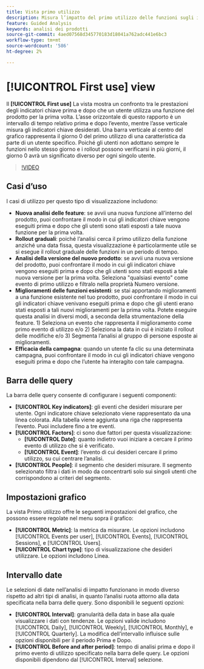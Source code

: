```yaml
---
title: Vista primo utilizzo
description: Misura l’impatto del primo utilizzo delle funzioni sugli indicatori chiave.
feature: Guided Analysis
keywords: analisi dei prodotti
source-git-commit: 4aed07568d345770183d18041a762adc441e6bc3
workflow-type: tm+mt
source-wordcount: '586'
ht-degree: 2%

---
```


# [!UICONTROL First use] view

Il **[!UICONTROL First use]** La vista mostra un confronto tra le prestazioni degli indicatori chiave prima e dopo che un utente utilizza una funzione del prodotto per la prima volta. L’asse orizzontale di questo rapporto è un intervallo di tempo relativo prima e dopo l’evento, mentre l’asse verticale misura gli indicatori chiave desiderati. Una barra verticale al centro del grafico rappresenta il giorno 0 del primo utilizzo di una caratteristica da parte di un utente specifico. Poiché gli utenti non adottano sempre le funzioni nello stesso giorno e i rollout possono verificarsi in più giorni, il giorno 0 avrà un significato diverso per ogni singolo utente.

>[!VIDEO](https://video.tv.adobe.com/v/3421661/?learn=on)

## Casi d’uso

I casi di utilizzo per questo tipo di visualizzazione includono:

* **Nuova analisi delle feature**: se avvii una nuova funzione all’interno del prodotto, puoi confrontare il modo in cui gli indicatori chiave vengono eseguiti prima e dopo che gli utenti sono stati esposti a tale nuova funzione per la prima volta.
* **Rollout graduali**: poiché l’analisi cerca il primo utilizzo della funzione anziché una data fissa, questa visualizzazione è particolarmente utile se si esegue il rollout graduale delle funzioni in un periodo di tempo.
* **Analisi della versione del nuovo prodotto**: se avvii una nuova versione del prodotto, puoi confrontare il modo in cui gli indicatori chiave vengono eseguiti prima e dopo che gli utenti sono stati esposti a tale nuova versione per la prima volta. Seleziona &quot;qualsiasi evento&quot; come evento di primo utilizzo e filtralo nella proprietà Numero versione.
* **Miglioramenti delle funzioni esistenti**: se stai apportando miglioramenti a una funzione esistente nel tuo prodotto, puoi confrontare il modo in cui gli indicatori chiave venivano eseguiti prima e dopo che gli utenti erano stati esposti a tali nuovi miglioramenti per la prima volta. Potete eseguire questa analisi in diversi modi, a seconda della strumentazione della feature. 1) Seleziona un evento che rappresenta il miglioramento come primo evento di utilizzo e/o 2) Seleziona la data in cui è iniziato il rollout delle modifiche e/o 3) Segmenta l’analisi al gruppo di persone esposte ai miglioramenti.
* **Efficacia della campagna**: quando un utente fa clic su una determinata campagna, puoi confrontare il modo in cui gli indicatori chiave vengono eseguiti prima e dopo che l’utente ha interagito con tale campagna.

## Barra delle query

La barra delle query consente di configurare i seguenti componenti:

* **[!UICONTROL Key indicators]**: gli eventi che desideri misurare per utente. Ogni indicatore chiave selezionato viene rappresentato da una linea colorata. Alla tabella viene aggiunta una riga che rappresenta l’evento. Puoi includere fino a tre eventi.
* **[!UICONTROL Factors]**: ci sono due fattori per questa visualizzazione:
   * **[!UICONTROL Date]**: quanto indietro vuoi iniziare a cercare il primo evento di utilizzo che si è verificato.
   * **[!UICONTROL Event]**: l’evento di cui desideri cercare il primo utilizzo, su cui centrare l’analisi.
* **[!UICONTROL People]**: il segmento che desideri misurare. Il segmento selezionato filtra i dati in modo da concentrarti solo sui singoli utenti che corrispondono ai criteri del segmento.

## Impostazioni grafico

La vista Primo utilizzo offre le seguenti impostazioni del grafico, che possono essere regolate nel menu sopra il grafico:

* **[!UICONTROL Metric]**: la metrica da misurare. Le opzioni includono [!UICONTROL Events per user], [!UICONTROL Events], [!UICONTROL Sessions],  e [!UICONTROL Users].
* **[!UICONTROL Chart type]**: tipo di visualizzazione che desideri utilizzare. Le opzioni includono Linea.

## Intervallo date

Le selezioni di date nell’analisi di impatto funzionano in modo diverso rispetto ad altri tipi di analisi, in quanto l’analisi ruota attorno alla data specificata nella barra delle query. Sono disponibili le seguenti opzioni:

* **[!UICONTROL Interval]**: granularità della data in base alla quale visualizzare i dati con tendenze. Le opzioni valide includono [!UICONTROL Daily], [!UICONTROL Weekly], [!UICONTROL Monthly], e [!UICONTROL Quarterly]. La modifica dell’intervallo influisce sulle opzioni disponibili per il periodo Prima e Dopo.
* **[!UICONTROL Before and after period]**: tempo di analisi prima e dopo il primo evento di utilizzo specificato nella barra delle query. Le opzioni disponibili dipendono dal [!UICONTROL Interval] selezione.
